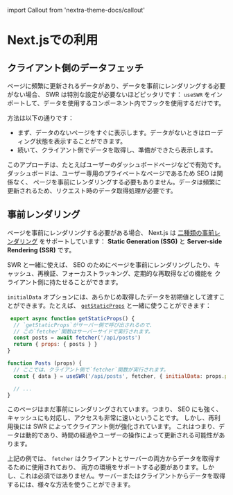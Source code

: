 import Callout from 'nextra-theme-docs/callout'

# Next.jsでの利用

## クライアント側のデータフェッチ

ページに頻繁に更新されるデータがあり、データを事前にレンダリングする必要がない場合、 SWR は特別な設定が必要ないほどピッタリです：
`useSWR` をインポートして、データを使用するコンポーネント内でフックを使用するだけです。

方法は以下の通りです：

- まず、データのないページをすぐに表示します。データがないときはローディング状態を表示することができます。
- 続いて、クライアント側でデータを取得し、準備ができたら表示します。

このアプローチは、たとえばユーザーのダッシュボードページなどで有効です。ダッシュボードは、ユーザー専用のプライベートなページであるため SEO は関係なく、
ページを事前にレンダリングする必要もありません。データは頻繁に更新されるため、リクエスト時のデータ取得処理が必要です。

## 事前レンダリング

ページを事前にレンダリングする必要がある場合、 Next.js は [二種類の事前レンダリング](https://nextjs.org/docs/basic-features/data-fetching) をサポートしています：
**Static Generation (SSG)** と **Server-side Rendering (SSR)** です。

SWR と一緒に使えば、 SEO のためにページを事前にレンダリングしたり、キャッシュ、再検証、フォーカストラッキング、定期的な再取得などの機能を
クライアント側に持たせることができます。

`initialData` オプションには、あらかじめ取得したデータを初期値として渡すことができます。たとえば、 [`getStaticProps`](https://nextjs.org/docs/basic-features/data-fetching#getstaticprops-static-generation) と一緒に使うことができます：

```jsx
 export async function getStaticProps() {
  // `getStaticProps`がサーバー側で呼び出されるので、
  // この`fetcher`関数はサーバーサイドで実行されます。
  const posts = await fetcher('/api/posts')
  return { props: { posts } }
}

function Posts (props) {
  // ここでは、クライアント側で`fetcher`関数が実行されます。
  const { data } = useSWR('/api/posts', fetcher, { initialData: props.posts })

  // ...
}
```

このページはまだ事前にレンダリングされています。つまり、 SEO にも強く、キャッシュにも対応し、アクセスも非常に速いということです。
しかし、再利用後には SWR によってクライアント側が強化されています。
これはつまり、データは動的であり、時間の経過やユーザーの操作によって更新される可能性があります。

<Callout emoji="💡">
  上記の例では、 <code>fetcher</code> はクライアントとサーバーの両方からデータを取得するために使用されており、
  両方の環境をサポートする必要があります。しかし、これは必須ではありません。サーバーまたはクライアントからデータを取得するには、様々な方法を使うことができます。
</Callout>
